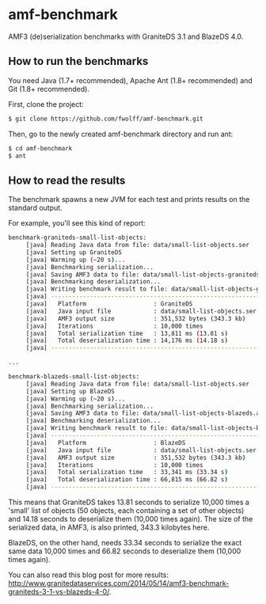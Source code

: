 amf-benchmark
====================

AMF3 (de)serialization benchmarks with GraniteDS 3.1 and BlazeDS 4.0.

How to run the benchmarks
-------------------------

You need Java (1.7+ recommended), Apache Ant (1.8+ recommended) and Git (1.8+ recommended).

First, clone the project:

````bash
$ git clone https://github.com/fwolff/amf-benchmark.git
````

Then, go to the newly created amf-benchmark directory and run ant:

````bash
$ cd amf-benchmark
$ ant
````

How to read the results
-----------------------

The benchmark spawns a new JVM for each test and prints results on the standard output.

For example, you'll see this kind of report:

````bash
benchmark-graniteds-small-list-objects:
     [java] Reading Java data from file: data/small-list-objects.ser
     [java] Setting up GraniteDS
     [java] Warming up (~20 s)...
     [java] Benchmarking serialization...
     [java] Saving AMF3 data to file: data/small-list-objects-graniteds.amf
     [java] Benchmarking deserialization...
     [java] Writing benchmark result to file: data/small-list-objects-graniteds.csv
     [java] -------------------------------------------------------------------------------
     [java]   Platform                   : GraniteDS
     [java]   Java input file            : data/small-list-objects.ser
     [java]   AMF3 output size           : 351,532 bytes (343.3 kb)
     [java]   Iterations                 : 10,000 times
     [java]   Total serialization time   : 13,811 ms (13.81 s)
     [java]   Total deserialization time : 14,176 ms (14.18 s)
     [java] -------------------------------------------------------------------------------

...

benchmark-blazeds-small-list-objects:
     [java] Reading Java data from file: data/small-list-objects.ser
     [java] Setting up BlazeDS
     [java] Warming up (~20 s)...
     [java] Benchmarking serialization...
     [java] Saving AMF3 data to file: data/small-list-objects-blazeds.amf
     [java] Benchmarking deserialization...
     [java] Writing benchmark result to file: data/small-list-objects-blazeds.csv
     [java] -------------------------------------------------------------------------------
     [java]   Platform                   : BlazeDS
     [java]   Java input file            : data/small-list-objects.ser
     [java]   AMF3 output size           : 351,532 bytes (343.3 kb)
     [java]   Iterations                 : 10,000 times
     [java]   Total serialization time   : 33,341 ms (33.34 s)
     [java]   Total deserialization time : 66,815 ms (66.82 s)
     [java] -------------------------------------------------------------------------------

````

This means that GraniteDS takes 13.81 seconds to serialize 10,000 times a 'small' list of objects (50 objects, each
containing a set of other objects) and 14.18 seconds to deserialize them (10,000 times again). The size of the
serialized data, in AMF3, is also printed, 343.3 kilobytes here.

BlazeDS, on the other hand, needs 33.34 seconds to serialize the exact same data 10,000 times and 66.82 seconds to 
deserialize them (10,000 times again).

You can also read this blog post for more results: http://www.granitedataservices.com/2014/05/14/amf3-benchmark-graniteds-3-1-vs-blazeds-4-0/.
